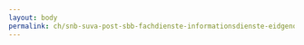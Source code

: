 ```yaml
---
layout: body
permalink: ch/snb-suva-post-sbb-fachdienste-informationsdienste-eidgenoessisches-departement-fuer-umwelt-verkehr-energie-und-kommunikation-bundesamt-fuer-verkehr/
---
```


